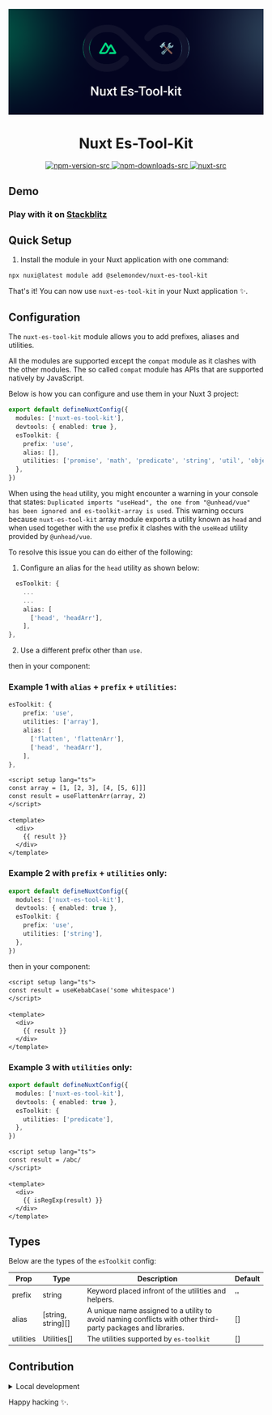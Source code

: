 <p align="center">
 <img align="center" src="https://raw.githubusercontent.com/selemondev/nuxt-es-tool-kit/master/assets/nuxt-es-tool-kit.png" />
 <h1 align="center">
 Nuxt Es-Tool-Kit
 </h1>
</p>

<p align="center">
  <a href="https://www.npmjs.com/package/@selemondev/nuxt-es-tool-kit">
    <img alt="npm-version-src" src="https://img.shields.io/npm/v/@selemondev/nuxt-es-tool-kit/latest.svg?style=flat&colorA=020420&colorB=00DC82" />
  </a>
  <a href="https://npmjs.com/package/@selemondev/nuxt-es-tool-kit">
    <img alt="npm-downloads-src" src="https://img.shields.io/npm/dm/@selemondev/nuxt-es-tool-kit.svg?style=flat&colorA=020420&colorB=00DC82" />
  </a>
  <a href="https://nuxt.com">
    <img alt="nuxt-src" src="https://img.shields.io/badge/Nuxt-020420?logo=nuxt.js" />
  </a>
</p>

## Demo

### Play with it on [Stackblitz](https://stackblitz.com/edit/nuxt-starter-oexse8ae?file=app.vue)

## Quick Setup

1. Install the module in your Nuxt application with one command:

```bash
npx nuxi@latest module add @selemondev/nuxt-es-tool-kit
```

That's it! You can now use `nuxt-es-tool-kit` in your Nuxt application ✨.

## Configuration

The `nuxt-es-tool-kit` module allows you to add prefixes, aliases and utilities.

All the modules are supported except the `compat` module as it clashes with the other modules. The so called `compat` module has APIs that are supported natively by JavaScript.

Below is how you can configure and use them in your Nuxt 3 project:

```ts
export default defineNuxtConfig({
  modules: ['nuxt-es-tool-kit'],
  devtools: { enabled: true },
  esToolkit: {
    prefix: 'use',
    alias: [],
    utilities: ['promise', 'math', 'predicate', 'string', 'util', 'object', 'function', 'array'],
  },
})

```

When using the `head` utility, you might encounter a warning in your console that states: `Duplicated imports "useHead", the one from "@unhead/vue" has been ignored and es-toolkit-array is used`. This warning occurs because `nuxt-es-tool-kit` array module exports a utility known as `head` and when used together with the `use` prefix it clashes with the `useHead` utility provided by `@unhead/vue`.

To resolve this issue you can do either of the following:

1. Configure an alias for the `head` utility as shown below:

```ts
  esToolkit: {
    ...
    ...
    alias: [
      ['head', 'headArr'],
    ],
},
```

2. Use a different prefix other than `use`.

then in your component:

### Example 1 with `alias` + `prefix` + `utilities`:

```ts
esToolkit: {
    prefix: 'use',
    utilities: ['array'],
    alias: [
      ['flatten', 'flattenArr'],
      ['head', 'headArr'],
    ],
},
```

```vue
<script setup lang="ts">
const array = [1, [2, 3], [4, [5, 6]]]
const result = useFlattenArr(array, 2)
</script>

<template>
  <div>
    {{ result }}
  </div>
</template>
```


### Example 2 with `prefix` + `utilities` only:

```ts
export default defineNuxtConfig({
  modules: ['nuxt-es-tool-kit'],
  devtools: { enabled: true },
  esToolkit: {
    prefix: 'use',
    utilities: ['string'],
  },
})

```

then in your component:

```vue
<script setup lang="ts">
const result = useKebabCase('some whitespace')
</script>

<template>
  <div>
    {{ result }}
  </div>
</template>
```


### Example 3 with `utilities` only:

```ts
export default defineNuxtConfig({
  modules: ['nuxt-es-tool-kit'],
  devtools: { enabled: true },
  esToolkit: {
    utilities: ['predicate'],
  },
})

```

```vue
<script setup lang="ts">
const result = /abc/
</script>

<template>
  <div>
    {{ isRegExp(result) }}
  </div>
</template>
```

## Types

Below are the types of the `esToolkit` config:

| Prop               | Type    | Description                                              | Default   |
| ------------------ | ------- | -------------------------------------------------------- | --------- |
| prefix             | string  | Keyword placed infront of the utilities and helpers.                            | ''        |
| alias       | [string, string][]     | A unique name assigned to a utility to avoid naming conflicts with other third-party packages and libraries.                                       | []        |
| utilities         | Utilities[]   | The utilities supported by `es-toolkit`              | []


## Contribution

<details>
  <summary>Local development</summary>
  
  ```bash
  # Install dependencies
  npm install
  
  # Generate type stubs
  npm run dev:prepare
  
  # Develop with the playground
  npm run dev
  
  # Build the playground
  npm run dev:build
  
  # Run ESLint
  npm run lint
  
  # Run Vitest
  npm run test
  npm run test:watch
  
  # Release new version
  npm run release
  ```

</details>


Happy hacking ✨.